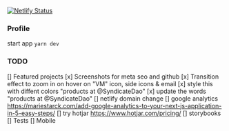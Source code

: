 [![Netlify Status](https://api.netlify.com/api/v1/badges/a02e30dc-9e68-4091-8cdd-279f8863b9c7/deploy-status)](https://app.netlify.com/sites/mutai/deploys)

### Profile
start app `yarn dev`

### TODO
[] Featured projects
[x] Screenshots for meta seo and github
[x] Transition effect to zoom in on hover on "VM" icon, side icons & email
[x] style this with diffent colors "products at @SyndicateDao"
[x] update the words "products at @SyndicateDao"
[] netlify domain change
[] google analytics https://mariestarck.com/add-google-analytics-to-your-next-js-application-in-5-easy-steps/
[] try hotjar https://www.hotjar.com/pricing/
[] storybooks
[] Tests
[] Mobile
